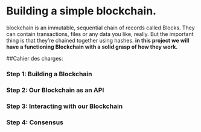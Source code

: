 # Building a simple blockchain.
 blockchain is an immutable, sequential chain of records called Blocks. They can contain transactions, files or any data you like, really. But the important thing is that they’re chained together using hashes.
**in this project we will have a functioning Blockchain with a solid grasp of how they work.**
 
 
 ##Cahier des charges:
 
 ### Step 1: Building a Blockchain
 
 ### Step 2: Our Blockchain as an API
 
 ### Step 3: Interacting with our Blockchain
 
 ### Step 4: Consensus
